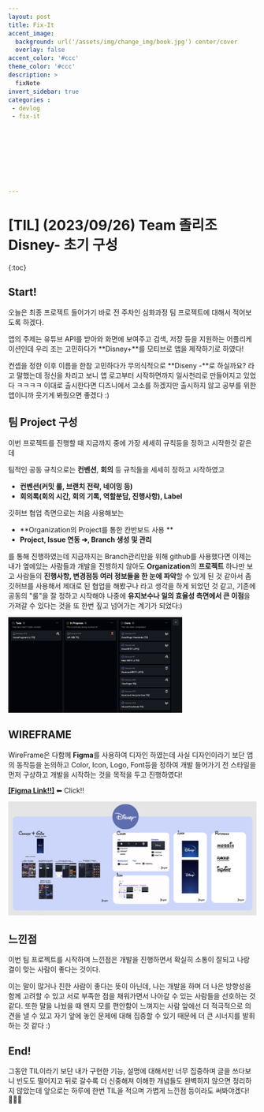 ```yaml
---
layout: post
title: Fix-It
accent_image: 
  background: url('/assets/img/change_img/book.jpg') center/cover
  overlay: false
accent_color: '#ccc'
theme_color: '#ccc'
description: >
  fixNote
invert_sidebar: true
categories :
 - devlog
 - fix-it








---
```


# [TIL] (2023/09/26) Team 졸리조 Disney- 초기 구성

{:toc}



## Start!

오늘은 최종 프로젝트 들어가기 바로 전 주차인 심화과정 팀 프로젝트에 대해서 적어보도록 하겠다. 

앱의 주제는 유튜브 API를 받아와 화면에 보여주고 검색, 저장 등을 지원하는 어플리케이션인데 우리 조는 고민하다가 **Disney+**를 모티브로 앱을 제작하기로 하였다!

컨셉을 정한 이후 이름을 한참 고민하다가 무의식적으로 **Diseny -**로 하실까요? 라고 말했는데 정신을 차리고 보니 앱 로고부터 시작하면까지 일사천리로 만들어지고 있었다 ㅋㅋㅋㅋ 이대로 출시한다면 디즈니에서 고소를 하겠지만 출시하지 않고 공부를 위한 앱이니까 웃기게 봐줬으면 좋겠다 :)



## 팀 Project 구성

이번 프로젝트를 진행할 때 지금까지 중에 가장 세세히 규칙등을 정하고 시작한것 같은데

팀적인 공동 규칙으로는 **컨벤션**, **회의** 등 규칙들을 세세히 정하고 시작하였고

- **컨벤션(커밋 룰, 브랜치 전략, 네이밍 등)**
- **회의록(회의 시간, 회의 기록, 역할분담, 진행사항), Label** 

깃허브 협업 측면으로는 처음 사용해보는

- **Organization의 Project를 통한 칸반보드 사용 **
- **Project, Issue 연동 ➔, Branch 생성 및 관리**

를 통해 진행하였는데 지금까지는 Branch관리만을 위해 github를 사용했다면 이제는 내가 옆에있는 사람들과 개발을 진행하지 않아도 **Organization**의 **프로젝트** 하나만 보고 사람들의 **진행사항, 변경점등 여러 정보들을 한 눈에 파악**할 수 있게 된 것 같아서 좀 깃허브를 사용해서 제대로 된 협업을 해봤구나 라고 생각을 하게 되었던 것 같고,
기존에 공동의 "룰"을 잘 정하고 시작해야 나중에 **유지보수나 일의 효율성 측면에서 큰 이점**을 가져갈 수 있다는 것을 또 한번 짚고 넘어가는 계기가 되었다:)

<img src = "../../../assets/img/blog/image-20230926164417670.png" width = "70%">



## WIREFRAME

WireFrame은 다함께 **Figma**를 사용하여 디자인 하였는데 사실 디자인이라기 보단 앱의 동작등을 논의하고 Color, Icon, Logo, Font등을 정하여 개발 들어가기 전 스타일을 먼저 구상하고 개발을 시작하는 것을 목적을 두고 진행하였다!

**[[Figma Link!!]](https://www.figma.com/file/70DzFfexT9Nt4T8leI0gSZ/%EC%A1%B8%EB%A6%AC%EC%A1%B0?type=design&node-id=0%3A1&mode=design&t=Zt8f6UdjHzQ58CvT-1)** ⬅︎ Click!!

![image-20230926165045527](../../../assets/img/blog/image-20230926165045527.png)



## 느낀점

이번 팀 프로젝트를 시작하며 느낀점은 개발을 진행하면서 확실히 소통이 잘되고 나랑 결이 맞는 사람이 좋다는 것이다.

이는 말이 많거나 친한 사람이 좋다는 뜻이 아닌데, 나는 개발을 하며 더 나은 방향성을 함께 고려할 수 있고 서로 부족한 점을 채워가면서 나아갈 수 있는 사람들을 선호하는 것 같다. 또한 말을 나눴을 때 왠지 모를 편안함이 느껴지는 사람 앞에선 더 적극적으로 의견을 낼 수 있고 자기 앞에 놓인 문제에 대해 집중할 수 있기 때문에 더 큰 시너지를 발휘하는 것 같다 :) 



## End!

그동안 TIL이라기 보단 내가 구현한 기능, 설명에 대해서만 너무 집중하며 글을 쓰다보니 빈도도 떨어지고 뒤로 갈수록 더 신중해져 이해한 개념들도 완벽하지 않으면 정리하지 않았는데 앞으로는 하루에 한번 TIL을 적으며 가볍게 느낀점 등이라도 써봐야겠다!👨🏻‍💻
